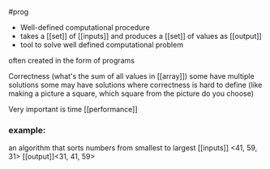 #prog
-  Well-defined computational procedure
- takes a [[set]] of [[inputs]] and produces a [[set]] of values as [[output]]
- tool to solve well defined computational problem

often created in the form of programs

Correctness (what's the sum of all values in [[array]])
some have multiple solutions
some may have solutions where correctness is hard to define (like making a picture a square, which square from the picture do you choose)

Very important is time [[performance]]
### example:
an algorithm that sorts numbers from smallest to largest
[[inputs]] <41, 59, 31>
[[output]]<31, 41, 59>